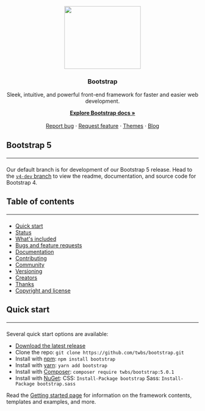 <p align="center">
  <img width="200" height="165" src="https://camo.githubusercontent.com/a664defdd5c2ec93a3fbfb51e0f2aaafa5dc57bf1e13aa47456ced037b3cebe8/68747470733a2f2f676574626f6f7473747261702e636f6d2f646f63732f352e302f6173736574732f6272616e642f626f6f7473747261702d6c6f676f2d736861646f772e706e67">
</p>
<center>

### Bootstrap 
</center>
<center>
Sleek, intuitive, and powerful front-end framework for faster and easier web development.

[**Explore Bootstrap docs »**](https://www.google.ru/) <br> <br>
[Report bug](https://www.google.ru/) · [Request feature](https://www.google.ru/) · [Themes](https://www.google.ru/) · [Blog](https://www.google.ru/)
</center>

## Bootstrap 5 <hr>

Our default branch is for development of our Bootstrap 5 release. Head to the [`v4-dev` branch](https://www.google.ru/) to view the readme, documentation, and source code for Bootstrap 4.
## Table of contents <hr>

+ [Quick start](https://www.google.ru/)
+ [Status](https://www.google.ru/)
+ [What's included](https://www.google.ru/)
+ [Bugs and feature requests](https://www.google.ru/)
+ [Documentation](https://www.google.ru/)
+ [Contributing](https://www.google.ru/)
+ [Community](https://www.google.ru/)
+ [Versioning](https://www.google.ru/)
+ [Creators](https://www.google.ru/)
+ [Thanks](https://www.google.ru/)
+ [Copyright and license](https://www.google.ru/)

## Quick start<hr>
Several quick start options are available:
+ [Download the latest release](https://www.google.ru/)
+ Clone the repo: `git clone https://github.com/twbs/bootstrap.git`
+ Install with [npm](https://www.google.ru/): `npm install bootstrap`
+ Install with [yarn](https://www.google.ru/): `yarn add bootstrap`
+ Install with [Composer](https://www.google.ru/): `composer require twbs/bootstrap:5.0.1`
+ Install with [NuGet](https://www.google.ru/): CSS: `Install-Package bootstrap` Sass: `Install-Package bootstrap.sass`
  
Read the [Getting started page](https://www.google.ru/) for information on the framework contents, templates and examples, and more.







